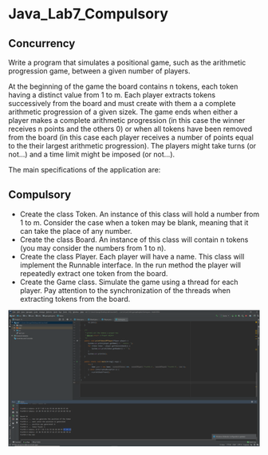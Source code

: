 # Java_Lab7_Compulsory

## Concurrency

Write a program that simulates a positional game, such as the arithmetic progression game, between a given number of players.

At the beginning of the game the board contains n tokens, each token having a distinct value from 1 to m.
Each player extracts tokens successively from the board and must create with them a a complete arithmetic progression of a given sizek.
The game ends when either a player makes a complete arithmetic progression (in this case the winner receives n points and the others 0) or when all tokens have been removed from the board (in this case each player receives a number of points equal to the their largest arithmetic progression).
The players might take turns (or not...) and a time limit might be imposed (or not...).

The main specifications of the application are:

## Compulsory

- Create the class Token. An instance of this class will hold a number from 1 to m. Consider the case when a token may be blank, meaning that it can take the place of any number.
- Create the class Board. An instance of this class will contain n tokens (you may consider the numbers from 1 to n).
- Create the class Player. Each player will have a name. This class will implement the Runnable interface. In the run method the player will repeatedly extract one token from the board.
- Create the Game class. Simulate the game using a thread for each player.
Pay attention to the synchronization of the threads when extracting tokens from the board.

![Screenshot](https://raw.githubusercontent.com/georgeboghez/Java_Lab7_Compulsory/master/Screenshot%20(2).png)
